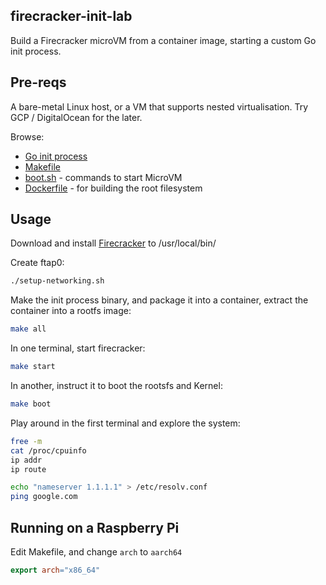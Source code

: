 ## firecracker-init-lab

Build a Firecracker microVM from a container image, starting a custom Go init process.

## Pre-reqs

A bare-metal Linux host, or a VM that supports nested virtualisation. Try GCP / DigitalOcean for the later. 

Browse:

* [Go init process](/init/main.go)
* [Makefile](/Makefile)
* [boot.sh](/boot.sh) - commands to start MicroVM
* [Dockerfile](/Dockerfile) - for building the root filesystem

## Usage

Download and install [Firecracker](https://github.com/firecracker-microvm/firecracker/releases/tag/v1.0.0) to /usr/local/bin/

Create ftap0:

```bash
./setup-networking.sh
```

Make the init process binary, and package it into a container, extract the container into a rootfs image:

```bash
make all
```

In one terminal, start firecracker:

```bash
make start
```

In another, instruct it to boot the rootsfs and Kernel:

```bash
make boot
```

Play around in the first terminal and explore the system:

```bash
free -m
cat /proc/cpuinfo
ip addr
ip route

echo "nameserver 1.1.1.1" > /etc/resolv.conf
ping google.com
```

## Running on a Raspberry Pi

Edit Makefile, and change `arch` to `aarch64`

```Makefile
export arch="x86_64"
```

